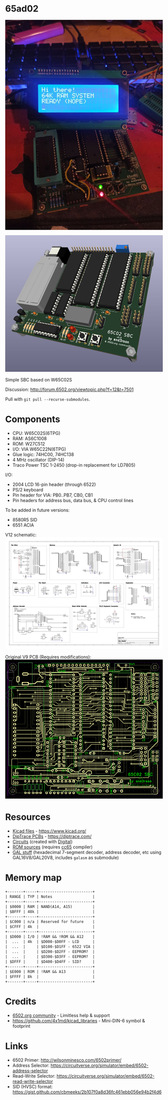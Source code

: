 # 65ad02

![65c02s SBC](./img/v11.jpg)

![65c02s SBC](./img/v09_3d.jpg)

Simple SBC based on W65C02S

Discussion: <http://forum.6502.org/viewtopic.php?f=12&t=7501>

Pull with `git pull --recurse-submodules`.

# Components

- CPU: W65C02S(6TPG)
- RAM: AS6C1008
- ROM: W27C512
- I/O: VIA W65C22N(6TPG)
- Glue logic: 74HC00, 74HC138
- 4 MHz oscillator (DIP-14)
- Traco Power TSC 1-2450 (drop-in replacement for LD7805)

I/O:
- 2004 LCD 16-pin header (through 6522)
- PS/2 keyboard
- Pin header for VIA: PB0..PB7, CB0, CB1
- Pin headers for address bus, data bus, & CPU control lines

To be added in future versions:
- 8580R5 SID
- 6551 ACIA

V12 schematic:
![65c02s SBC PCB](./img/v12.png)

Original V9 PCB (Requires modifications):
![65c02s SBC PCB](./img/v09_routed2.png)

# Resources

- [Kicad files](./kicad) - <https://www.kicad.org/>
- [DipTrace PCBs](./diptrace) - <https://diptrace.com/>
- [Circuits](./circuits) (created with [Digital](https://github.com/hneemann/Digital))
- [ROM sources](./rom) (requires [cc65](https://cc65.github.io/) compiler)
- [GAL stuff](./gal) (hexadecimal 7-segment decoder, address decoder, etc using GAL16V8/GAL20V8, includes `galasm` as submodule)

# Memory map

```
+-------+-----+------------------------+
| RANGE | TYP | Notes                  |
+-------+-----+------------------------+
| $0000 | RAM | NAND(A14, A15)         |
| $BFFF | 48k |                        |
+-------+-----+------------------------+
| $C000 | n/a | Reserved for future    |
| $CFFF | 4k  |                        |
+-------+-----+------------------------+
| $D000 | I/O | !RAM && !ROM && A12    |
|  ...  | 4k  | $D000-$D0FF - LCD      |
|  ...  |     | $D100-$D1FF - 6522 VIA |
|  ...  |     | $D200-$D2FF - EEPROM?  |
|  ...  |     | $D300-$D3FF - EEPROM?  |
| $DFFF |     | $D400-$D4FF - SID?     |
+-------+-----+------------------------+
| $E000 | ROM | !RAM && A13            |
| $FFFF | 8k  |                        |
+-------+-----+------------------------+
```

# Credits
- [6502.org community](forum.6502.org/) - Limitless help & support
- https://github.com/4x1md/kicad_libraries - Mini-DIN-6 symbol & footprint

# Links
- 6502 Primer: http://wilsonminesco.com/6502primer/
- Address Selector: https://circuitverse.org/simulator/embed/6502-address-selector
- Read-Write Selector: https://circuitverse.org/simulator/embed/6502-read-write-selector
- SID (HVSC) format: https://gist.github.com/cbmeeks/2b107f0a8d36fc461ebb056e94b2f4d6
